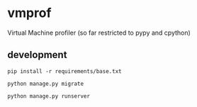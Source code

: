 # vmprof


Virtual Machine profiler (so far restricted to pypy and cpython)


## development

	pip install -r requirements/base.txt

	python manage.py migrate

	python manage.py runserver

